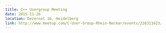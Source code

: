 ```yaml
---
title: C++ Usergroup Meeting
date: 2015-11-26
location: Dezernat 16, Heidelberg
link: http://www.meetup.com/C-User-Group-Rhein-Neckar/events/226311623/
---
```


